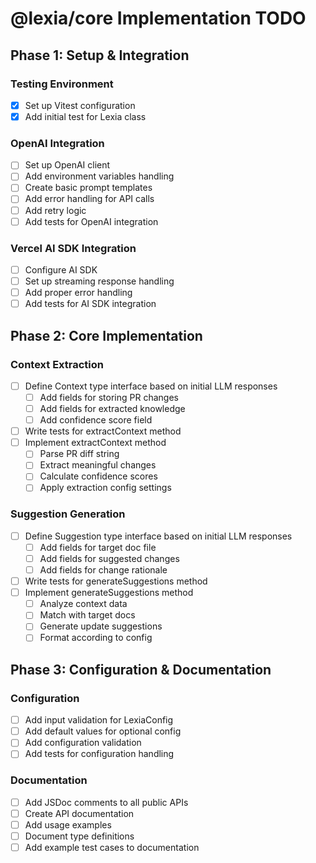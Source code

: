 # @lexia/core Implementation TODO

## Phase 1: Setup & Integration

### Testing Environment

- [x] Set up Vitest configuration
- [x] Add initial test for Lexia class

### OpenAI Integration

- [ ] Set up OpenAI client
- [ ] Add environment variables handling
- [ ] Create basic prompt templates
- [ ] Add error handling for API calls
- [ ] Add retry logic
- [ ] Add tests for OpenAI integration

### Vercel AI SDK Integration

- [ ] Configure AI SDK
- [ ] Set up streaming response handling
- [ ] Add proper error handling
- [ ] Add tests for AI SDK integration

## Phase 2: Core Implementation

### Context Extraction

- [ ] Define Context type interface based on initial LLM responses
  - [ ] Add fields for storing PR changes
  - [ ] Add fields for extracted knowledge
  - [ ] Add confidence score field
- [ ] Write tests for extractContext method
- [ ] Implement extractContext method
  - [ ] Parse PR diff string
  - [ ] Extract meaningful changes
  - [ ] Calculate confidence scores
  - [ ] Apply extraction config settings

### Suggestion Generation

- [ ] Define Suggestion type interface based on initial LLM responses
  - [ ] Add fields for target doc file
  - [ ] Add fields for suggested changes
  - [ ] Add fields for change rationale
- [ ] Write tests for generateSuggestions method
- [ ] Implement generateSuggestions method
  - [ ] Analyze context data
  - [ ] Match with target docs
  - [ ] Generate update suggestions
  - [ ] Format according to config

## Phase 3: Configuration & Documentation

### Configuration

- [ ] Add input validation for LexiaConfig
- [ ] Add default values for optional config
- [ ] Add configuration validation
- [ ] Add tests for configuration handling

### Documentation

- [ ] Add JSDoc comments to all public APIs
- [ ] Create API documentation
- [ ] Add usage examples
- [ ] Document type definitions
- [ ] Add example test cases to documentation
